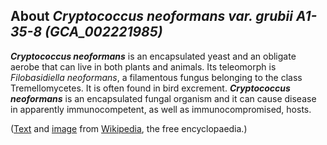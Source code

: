 About *Cryptococcus neoformans var. grubii A1-35-8 (GCA\_002221985)* 
--------------------------------------------------------------------



***Cryptococcus neoformans*** is an encapsulated yeast and an obligate
aerobe that can live in both plants and animals. Its teleomorph is
*Filobasidiella neoformans*, a filamentous fungus belonging to the class
Tremellomycetes. It is often found in bird excrement. ***Cryptococcus
neoformans*** is an encapsulated fungal organism and it can cause
disease in apparently immunocompetent, as well as immunocompromised,
hosts.

([Text](http://en.wikipedia.org/wiki/Cryptococcus_neoformans) and
[image](https://commons.wikimedia.org/wiki/File:Cryptococcus_neoformans_using_a_light_India_ink_staining_preparation_PHIL_3771_lores.jpg)
from [Wikipedia](http://en.wikipedia.org/), the free encyclopaedia.)
